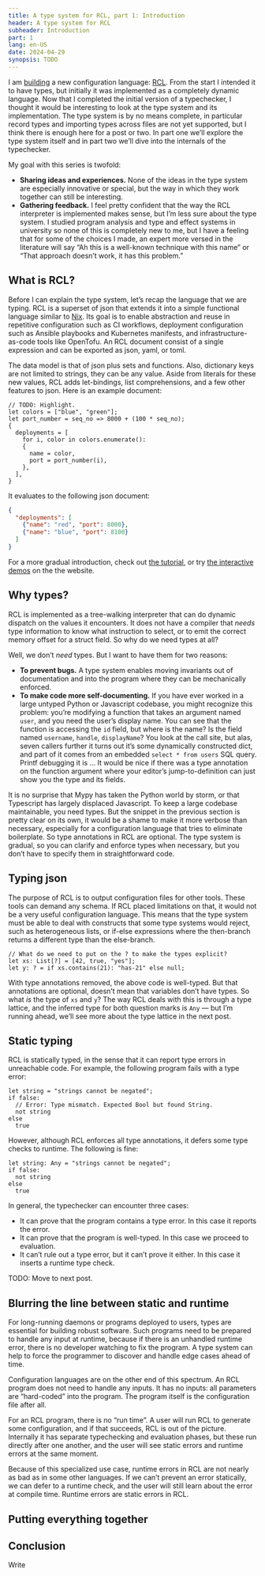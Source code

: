 ```yaml
---
title: A type system for RCL, part 1: Introduction
header: A type system for RCL
subheader: Introduction
part: 1
lang: en-US
date: 2024-04-29
synopsis: TODO
---
```


<span class="run-in">I am [building][rcl-intro]</span> a new configuration language:
[RCL][rcl-lang].
From the start I intended it to have types,
but initially it was implemented as a completely dynamic language.
Now that I completed the initial version of a typechecker,
I thought it would be interesting to look at the type system and its implementation.
The type system is by no means complete,
in particular record types
and importing types across files are not yet supported,
but I think there is enough here for a post or two.
In part one we’ll explore the type system itself
and in part two we’ll dive into the internals of the typechecker.

[rcl-intro]: /2024/a-reasonable-configuration-language
[rcl-lang]:  https://rcl-lang.org/

My goal with this series is twofold:

 * **Sharing ideas and experiences.**
   None of the ideas in the type system are especially innovative or special,
   but the way in which they work together can still be interesting.
 * **Gathering feedback.**
   I feel pretty confident that the way the RCL interpreter is implemented makes sense,
   but I’m less sure about the type system.
   I studied program analysis and type and effect systems in university
   so none of this is completely new to me,
   but I have a feeling that for some of the choices I made,
   an expert more versed in the literature will say
   “Ah this is a well-known technique with this name”
   or “That approach doesn’t work, it has this problem.”

## What is RCL?

Before I can explain the type system,
let’s recap the language that we are typing.
R<!-- -->C<!-- -->L is a superset of json
that extends it into a simple functional language similar to [Nix][nix-lang].
Its goal is to enable abstraction and reuse in repetitive configuration
such as CI workflows,
deployment configuration such as Ansible playbooks and Kubernetes manifests,
and infrastructure-as-code tools like OpenTofu.
An RCL document consist of a single expression
and can be exported as json, yaml, or toml.

[nix-lang]: https://nixos.org/manual/nix/stable/language/index.html

The data model is that of json plus sets and functions.
Also, dictionary keys are not limited to strings,
they can be any value.
Aside from literals for these new values,
RCL adds let-bindings, list comprehensions, and a few other features to json.
Here is an example document:

```rcl
// TODO: Highlight.
let colors = ["blue", "green"];
let port_number = seq_no => 8000 + (100 * seq_no);
{
  deployments = [
    for i, color in colors.enumerate():
    {
      name = color,
      port = port_number(i),
    },
  ],
}
```

It evaluates to the following json document:

```json
{
  "deployments": [
    {"name": "red", "port": 8000},
    {"name": "blue", "port": 8100}
  ]
}
```

For a more gradual introduction,
check out [the tutorial][tutorial],
or try [the interactive demos][demo] on the the website.

[tutorial]: https://docs.ruuda.nl/rcl/tutorial/
[demo]:     https://rcl-lang.org/#try-it-yourself

## Why types?

R<!---->C<!---->L is implemented as a tree-walking interpreter
that can do dynamic dispatch on the values it encounters.
It does not have a compiler that _needs_ type information
to know what instruction to select,
or to emit the correct memory offset for a struct field.
So why do we need types at all?

Well, we don’t _need_ types.
But I want to have them for two reasons:

 * **To prevent bugs.**
   A type system enables moving invariants out of documentation
   and into the program where they can be mechanically enforced.
 * **To make code more self-documenting.**
   If you have ever worked in a large untyped Python or Javascript codebase,
   you might recognize this problem:
   you’re modifying a function that takes an argument named `user`,
   and you need the user’s display name.
   You can see that the function is accessing the `id` field,
   but where is the name?
   Is the field named `username`, `handle`, `displayName`?
   You look at the call site, but alas,
   seven callers further it turns out it’s some dynamically constructed dict,
   and part of it comes from an embedded `select * from users` SQL query.
   Printf debugging it is ...
   It would be nice if there was a type annotation on the function argument
   where your editor’s jump-to-definition can just show you the type and its fields.

It is no surprise that Mypy has taken the Python world by storm,
or that Typescript has largely displaced Javascript.
To keep a large codebase maintainable,
you need types.
But the snippet in the previous section is pretty clear on its own,
it would be a shame to make it more verbose than necessary,
especially for a configuration language that tries to eliminate boilerplate.
So type annotations in RCL are optional.
The type system is gradual,
so you can clarify and enforce types when necessary,
but you don’t have to specify them in straightforward code.

## Typing json

The purpose of RCL is to output configuration files for other tools.
These tools can demand any schema.
If RCL placed limitations on that,
it would not be a very useful configuration language.
This means that the type system must be able to deal with
constructs that some type systems would reject,
such as heterogeneous lists,
or if-else expressions where the then-branch
returns a different type than the else-branch.

```rcl
// What do we need to put on the ? to make the types explicit?
let xs: List[?] = [42, true, "yes"];
let y: ? = if xs.contains(21): "has-21" else null;
```

With type annotations removed, the above code is well-typed.
But that annotations are optional,
doesn’t mean that variables don’t have types.
So what _is_ the type of `xs` and `y`?
The way RCL deals with this is through a type lattice,
and the inferred type for both question marks is `Any`
— but I’m running ahead,
we’ll see more about the type lattice in the next post.

## Static typing

R<!---->C<!---->L is statically typed,
in the sense that it can report type errors in unreachable code.
For example,
the following program fails with a type error:

```
let string = "strings cannot be negated";
if false:
  // Error: Type mismatch. Expected Bool but found String.
  not string
else
  true
```

However,
although RCL enforces all type annotations,
it defers some type checks to runtime.
The following is fine:

```
let string: Any = "strings cannot be negated";
if false:
  not string
else
  true
```

In general,
the typechecker can encounter three cases:

* It can prove that the program contains a type error.
  In this case it reports the error.
* It can prove that the program is well-typed.
  In this case we proceed to evaluation.
* It can’t rule out a type error, but it can’t prove it either.
  In this case it inserts a runtime type check.

TODO: Move to next post.

## Blurring the line between static and runtime

For long-running daemons or programs deployed to users,
types are essential for building robust software.
Such programs need to be prepared to handle any input at runtime,
because if there is an unhandled runtime error,
there is no developer watching to fix the program.
A type system can help to force the programmer
to discover and handle edge cases ahead of time.

Configuration languages are on the other end of this spectrum.
An RCL program does not need to handle any inputs.
It has no inputs: all parameters are “hard-coded” into the program.
The program itself is the configuration file after all.

For an RCL program, there is no “run time”.
A user will run RCL to generate some configuration,
and if that succeeds,
RCL is out of the picture.
Internally it has separate typechecking and evaluation phases,
but these run directly after one another,
and the user will see static errors and runtime errors at the same moment.

Because of this specialized use case,
runtime errors in RCL are not nearly as bad as in some other languages.
If we can’t prevent an error statically,
we can defer to a runtime check,
and the user will still learn about the error at compile time.
Runtime errors are static errors in RCL.

<!-- (A bit like how [Haskell is a dynamically typed, interpreted language][typing-interview].) -->

[typing-interview]: https://aphyr.com/posts/342-typing-the-technical-interview

## Putting everything together

## Conclusion

Write
